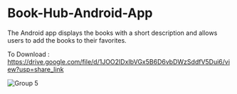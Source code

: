 # Book-Hub-Android-App

The Android app displays the books with a short description and allows users to add the books to their favorites.

To Download : https://drive.google.com/file/d/1JOO2IDxIbVGx5B6D6vbDWzSddfV5Dui6/view?usp=share_link


![Group 5](https://user-images.githubusercontent.com/81976809/215304228-c73c2e8e-75d6-4438-a01d-1b01ee0657cb.png)
